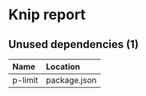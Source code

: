 # Knip report

## Unused dependencies (1)

| Name    | Location     |
|:--------|:-------------|
| p-limit | package.json |

